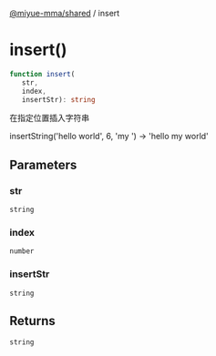 [@miyue-mma/shared](../index.md) / insert

# insert()

```ts
function insert(
   str, 
   index, 
   insertStr): string
```

在指定位置插入字符串

insertString('hello world', 6, 'my ') -> 'hello my world'

## Parameters

### str

`string`

### index

`number`

### insertStr

`string`

## Returns

`string`
